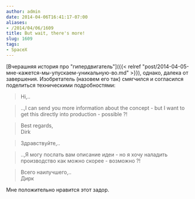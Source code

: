 ```yaml
---
author: admin
date: 2014-04-06T16:41:17-07:00
aliases:
- /2014/04/06/1609
title: But wait, there's more!
slug: 1609
tags:
- SpaceX
---
```


[Вчерашняя история про "гипердвигатель"]({{< relref "post/2014-04-05-мне-кажется-мы-упускаем-уникальную-во.md" >}}), однако, далека от завершения. Изобретатель (назовем его так) смягчился и согласился поделиться техническими подробностями:

> Hi,..

> ..,I can send you more information about the concept - but I want to get this directly into production - possible ?!

> Best regards,  
> Dirk

> Здравствуйте,..

> ..,Я могу послать вам описание идеи - но я хочу наладить производство как можно скорее - возможно ?!

> Всего наилучшего,..  
> Дирк

Мне положительно нравится этот задор.

<!--more-->
